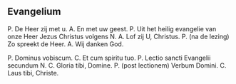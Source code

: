 ## Evangelium

P. De Heer zij met u. A. En met uw geest. P. Uit het heilig evangelie van onze Heer Jezus Christus volgens N. A. Lof zij U, Christus. P. (na de lezing) Zo spreekt de Heer. A. Wij danken God.

P. Dominus vobiscum. C. Et cum spiritu tuo. P. Lectio sancti Evangelii secundum N. C. Gloria tibi, Domine. P. (post lectionem) Verbum Domini. C. Laus tibi, Christe.

